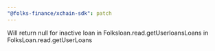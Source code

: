 ```yaml
---
"@folks-finance/xchain-sdk": patch
---
```


Will return null for inactive loan in Folksloan.read.getUserloansLoans in FolksLoan.read.getUserLoans
